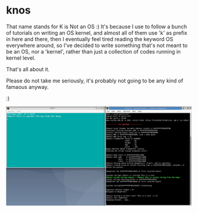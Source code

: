 # knos
That name stands for K is Not an OS :)
It's because I use to follow a bunch of tutorials on writing an OS kernel, and almost all of them
use 'k' as prefix in here and there, then I eventually feel tired reading the keyword OS everywhere
around, so I've decided to write something that's not meant to be an OS, nor a 'kernel', rather than
just a collection of codes running in kernel level.

That's all about it.

Please do not take me seriously, it's probably not going to be any kind of famaous anyway.

:)

![Screenshot 1](Screenshot_2019-10-21_21-42-41.png "Recent test on QEMU")
